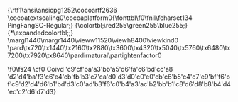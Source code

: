 {\rtf1\ansi\ansicpg1252\cocoartf2636
\cocoatextscaling0\cocoaplatform0{\fonttbl\f0\fnil\fcharset134 PingFangSC-Regular;}
{\colortbl;\red255\green255\blue255;}
{\*\expandedcolortbl;;}
\margl1440\margr1440\vieww11520\viewh8400\viewkind0
\pard\tx720\tx1440\tx2160\tx2880\tx3600\tx4320\tx5040\tx5760\tx6480\tx7200\tx7920\tx8640\pardirnatural\partightenfactor0

\f0\fs24 \cf0 Coivd \'c9\'cf\'ba\'a3\'bb\'a5\'d6\'fa\'c6\'bd\'cc\'a8 \'d2\'d4\'ba\'f3\'c6\'e4\'cb\'fb\'b3\'c7\'ca\'d0\'d3\'d0\'c0\'e0\'cb\'c6\'b5\'c4\'c7\'e9\'bf\'f6\'bf\'c9\'d2\'d4\'d6\'b1\'bd\'d3\'c0\'ad\'b3\'f6\'c0\'b4\'a3\'ac\'b2\'bb\'b1\'c8\'d6\'d8\'b8\'b4\'d4\'ec\'c2\'d6\'d7\'d3}